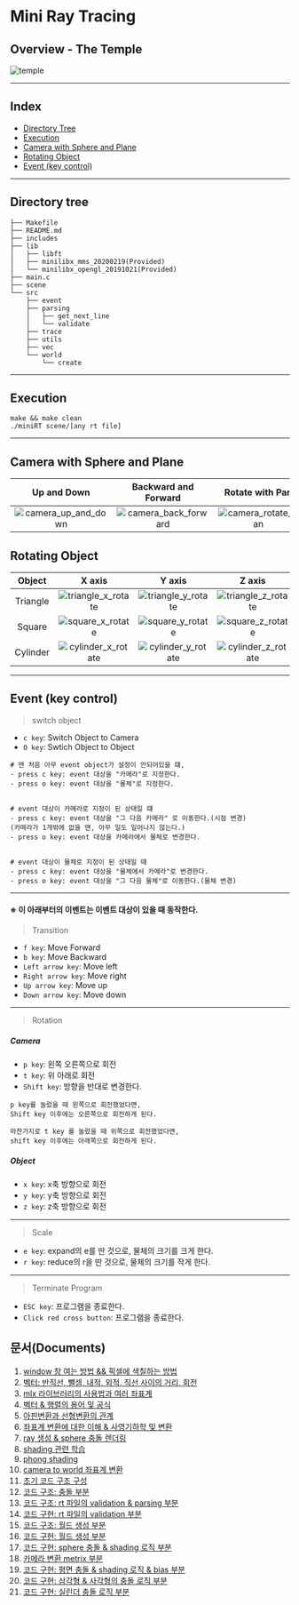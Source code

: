 # Mini Ray Tracing
## Overview - The Temple
![temple](https://user-images.githubusercontent.com/60311340/147248458-eb0099cf-8aa3-4bc8-a144-7e1a9d74d6fc.gif)

---
## Index
- [Directory Tree](#directory-tree)
- [Execution](#execution)
- [Camera with Sphere and Plane](#camera-with-sphere-and-plane)
- [Rotating Object](#rotating-object)
- [Event (key control)](#event-key-control)
---
## Directory tree
```shell
├── Makefile
├── README.md
├── includes
├── lib
│   ├── libft
│   ├── minilibx_mms_20200219(Provided)
│   └── minilibx_opengl_20191021(Provided)
├── main.c
├── scene
└── src
    ├── event
    ├── parsing
    │   ├── get_next_line
    │   └── validate
    ├── trace
    ├── utils
    ├── vec
    └── world
        └── create
```
---
## Execution
```shell
make && make clean
./miniRT scene/[any rt file]
```
---
## Camera with Sphere and Plane
|Up and Down|Backward and Forward|Rotate with Pan|Rotate with Tilt|Object Transition|Camera Switching|
:-------------------------:|:-------------------------:|:-------------------------:|:-------------------------:|:-------------------------:|:-------------------------:
|![camera_up_and_down](https://user-images.githubusercontent.com/60311340/147249009-92aec9c1-53de-4845-af74-ba9facb151cb.gif)|![camera_back_forward](https://user-images.githubusercontent.com/60311340/147249016-221ee5ae-6807-482f-a5eb-fa13c02ac82e.gif)|![camera_rotate_pan](https://user-images.githubusercontent.com/60311340/147249026-19db7408-8710-4e2b-85d9-a0d083e9424c.gif)|![camera_rotate_tilt](https://user-images.githubusercontent.com/60311340/147249031-7dfb391d-2cb3-49ec-925b-8e040d1dc26f.gif)|![object_transition](https://user-images.githubusercontent.com/60311340/147249041-8243c7ac-d4bf-4796-9163-ac37b645226b.gif)|![camera_switching](https://user-images.githubusercontent.com/60311340/147249048-91fa2cf4-dc0f-4773-af07-2eaebc114689.gif)|


## Rotating Object
|Object|X axis|Y axis|Z axis|
:-------------------------:|:-------------------------:|:-------------------------:|:-------------------------:
|Triangle|![triangle_x_rotate](https://user-images.githubusercontent.com/60311340/147248551-30e2a0e6-c342-494c-8844-e480893f929a.gif)|![triangle_y_rotate](https://user-images.githubusercontent.com/60311340/147248561-d4d83187-83e7-4acf-857b-07256e7ad28a.gif)|![triangle_z_rotate](https://user-images.githubusercontent.com/60311340/147248565-f6032ded-2dcc-4595-9c0d-c3e54dc05abd.gif)|
|Square|![square_x_rotate](https://user-images.githubusercontent.com/60311340/147248569-a4552d00-967a-4316-ab32-afb3236d185b.gif)|![square_y_rotate](https://user-images.githubusercontent.com/60311340/147248573-89758f0e-994f-405e-a0bb-ae436145b442.gif)|![square_z_rotate](https://user-images.githubusercontent.com/60311340/147248574-8f97ba88-3435-4ca2-8843-e13e4ce416ee.gif)|
|Cylinder|![cylinder_x_rotate](https://user-images.githubusercontent.com/60311340/147248581-682adc0b-6325-497a-8c78-d83a6f33c371.gif)|![cylinder_y_rotate](https://user-images.githubusercontent.com/60311340/147248582-bc355878-b8b9-4269-aca8-ae006e47531f.gif)|![cylinder_z_rotate](https://user-images.githubusercontent.com/60311340/147248585-e965b24e-8314-4723-a3c8-6c8ba942a372.gif)|

---
## Event (key control)

> switch object
- `c key`: Switch Object to Camera
- `O key`: Swtich Object to Object

```shell
# 맨 처음 아무 event object가 설정이 안되어있을 떄,
- press c key: event 대상을 "카메라"로 지정한다.
- press o key: event 대상을 "물체"로 지정한다.


# event 대상이 카메라로 지정이 된 상태일 떄
- press c key: event 대상을 "그 다음 카메라" 로 이동한다.(시점 변경)
(카메라가 1개밖에 없을 땐, 아무 일도 일어나지 않는다.)
- press o key: event 대상을 카메라에서 물체로 변경한다.


# event 대상이 물체로 지정이 된 상태일 때
- press c key: event 대상을 "물체에서 카메라"로 변경한다.
- press o key: event 대상을 "그 다음 물체"로 이동한다.(물체 변경)
```
---

#### ※ 이 아래부터의 이벤트는 이벤트 대상이 있을 때 동작한다.
> Transition
- `f key`: Move Forward
- `b key`: Move Backward
- `Left arrow key`: Move left
- `Right arrow key`: Move right
- `Up arrow key`: Move up
- `Down arrow key`: Move down
---

> Rotation
##### Camera
- `p key`: 왼쪽 오른쪽으로 회전
- `t key`: 위 아래로 회전
- `Shift key`: 방향을 반대로 변경한다.
```shell
p key를 눌렀을 때 왼쪽으로 회전했었다면, 
Shift key 이후에는 오른쪽으로 회전하게 된다.

마찬가지로 t key 를 눌렀을 때 위쪽으로 회전했었다면,
shift key 이후에는 아래쪽으로 회전하게 된다.
```
##### Object
- `x key`: x축 방향으로 회전
- `y key`: y축 방향으로 회전
- `z key`: z축 방향으로 회전
---

> Scale
- `e key`: expand의 e를 딴 것으로, 물체의 크기를 크게 한다.
- `r key`: reduce의 r을 딴 것으로, 물체의 크기를 작게 한다.
---

> Terminate Program
- `ESC key`: 프로그램을 종료한다.
- `Click red cross button`: 프로그램을 종료한다.
## 문서(Documents)
1. [window 창 여는 방법 && 픽셀에 색칠하는 방법](../42Cursus/wiki/20210304%2528%25EB%25AA%25A9%2529)
2. [벡터: 반직선, 뺄셈, 내적, 외적, 직선 사이의 거리, 회전](../42Cursus/wiki/20210305%2528%25EA%25B8%2588%2529)
3. [mlx 라이브러리의 사용법과 여러 좌표계](../42Cursus/wiki/20210308%2528%25EC%259B%2594%2529)
4. [벡터 & 행렬의 용어 및 공식](../42Cursus/wiki/20210309%2528%25ED%2599%2594%2529)
5. [아핀변환과 선형변환의 관계](../42Cursus/wiki/20210310%2528%25EC%2588%2598%2529)
6. [좌표계 변환에 대한 이해 & 사영기하학 및 변환](../42Cursus/wiki/20210312%2528%25EA%25B8%2588%2529)
7. [ray 생성 & sphere 충돌 렌더링](../42Cursus/wiki/20210314%2528%25EC%259D%25BC%2529)
8. [shading 관련 학습](../42Cursus/wiki/202103015%2528%25EC%259B%2594%2529)
9. [phong shading](../42Cursus/wiki/20210316%2528%25ED%2599%2594%2529)
10. [camera to world 좌표계 변환](../42Cursus/wiki/20210317%2528%25EC%2588%2598%2529)
11. [초기 코드 구조 구성](../42Cursus/wiki/20210318%2528%25EB%25AA%25A9%2529)
12. [코드 구조: 충돌 부분](../42Cursus/wiki/20210319%2528%25EA%25B8%2588%2529)
13. [코드 구조: rt 파일의 validation & parsing 부분](../42Cursus/wiki/20210322%2528%25EC%259B%2594%2529)
14. [코드 구현: rt 파일의 validation 부분](../42Cursus/wiki/20210323%2528%25ED%2599%2594%2529)
15. [코드 구조: 월드 생성 부분](../42Cursus/wiki/20210324%2528%25EC%2588%2598%2529)
16. [코드 구현: 월드 생성 부분](../42Cursus/wiki/20210325%2528%25EB%25AA%25A9%2529)
17. [코드 구현: sphere 충돌 & shading 로직 부분](../42Cursus/wiki/202103026%2528%25EA%25B8%2588%2529)
18. [카메라 변환 metrix 부분](../42Cursus/wiki/20210405%2528%25EC%259B%2594%2529)
19. [코드 구현: 평면 충돌 & shading 로직 & bias 부분](../42Cursus/wiki/20210406%2528%25ED%2599%2594%2529)
20. [코드 구현: 삼각형 & 사각형의 충돌 로직 부분](../42Cursus/wiki/20210407%2528%25EC%2588%2598%2529)
21. [코드 구현: 실린더 충돌 로직 부분 ](../42Cursus/wiki/20210409%2528%25EA%25B8%2588%2529)
